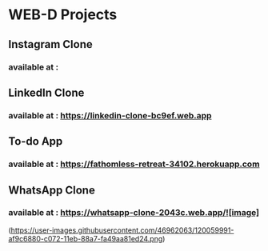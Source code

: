 # WEB-D Projects 

## Instagram Clone
### available at : 
## LinkedIn Clone 
### available at : https://linkedin-clone-bc9ef.web.app
## To-do App 
### available at : https://fathomless-retreat-34102.herokuapp.com
##  WhatsApp Clone
### available at :  https://whatsapp-clone-2043c.web.app/![image]
(https://user-images.githubusercontent.com/46962063/120059991-af9c6880-c072-11eb-88a7-fa49aa81ed24.png)
